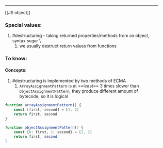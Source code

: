 ***
[[JS object]]
### Special values:
1. #destructuring - taking returned properties/methods from an object, syntax sugar \
	1. we usually destruct return values from functions

### To know:

#### Concepts:
1. #destructuring is implemented by two methods of ECMA
	1. `ArrayAssignmentPattern` is at ==least== 3 times slower than `ObjectAssignmentPattern`, they produce different amount of bytecode, so it is logical 
```ts 
function arrayAssignmentPattern() {
	const [first, second] = [1, 2]
	return first, second
}

function objectAssignmentPattern() {
	const {0: first, 1: second} = [1, 2]
	return first, second`
}
```